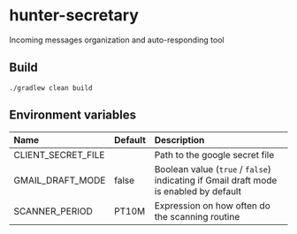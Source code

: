# hunter-secretary
Incoming messages organization and auto-responding tool

## Build
```shell script
./gradlew clean build
```

## Environment variables
| Name | Default | Description |
|:-----|:--------|:------------|
| CLIENT_SECRET_FILE | | Path to the google secret file |
| GMAIL_DRAFT_MODE | false | Boolean value (`true` / `false`) indicating if Gmail draft mode is enabled by default |
| SCANNER_PERIOD | PT10M | Expression on how often do the scanning routine | 
